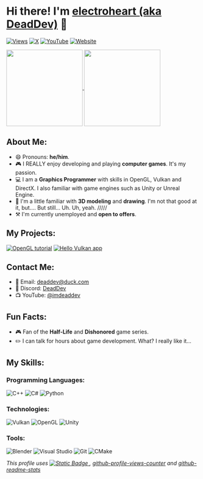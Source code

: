 # Hi there! I'm [**electroheart** (aka DeadDev)](https://github.com/imdeaddev) 👋

[![Views](https://komarev.com/ghpvc/?username=imdeaddev&style=for-the-badge&color=red)](https://github.com/imdeaddev) [![X](https://img.shields.io/badge/-%40ImDeadDev-%23FFFFFF?style=for-the-badge&logo=X&logoColor=%23000000)](https://x.com/ImDeadDev) [![YouTube](https://img.shields.io/badge/-YouTube-%23FF0000?style=for-the-badge&logo=YouTube&logoColor=%23FFFFFF)](https://youtube.com/@imdeaddev) [![Website](https://img.shields.io/badge/-WEBSITE-%23030303?style=for-the-badge&logoColor=%23FFFFFF)](https://imdeaddev.github.io)

<a href="https://github.com/imdeaddev">
  <img height=200 align="center" src="https://github-readme-stats.vercel.app/api?username=imdeaddev&theme=synthwave" />
</a>
<a href="https://github.com/imddeaddev">
  <img height=200 align="center" src="https://github-readme-stats.vercel.app/api/top-langs?theme=synthwave&username=imdeaddev&languages=8&hide=css,html,python,javascript&layout=compact&card_width=320" />
</a>

## **About Me:**

- 😄 Pronouns: **he/him**.
- 🎮 I REALLY enjoy developing and playing **computer games**. It's my passion.
- 💻 I am a **Graphics Programmer** with skills in OpenGL, Vulkan and DirectX. I also familiar with game engines such as Unity or Unreal Engine.
- 🎨 I'm a little familiar with **3D modeling** and **drawing**. I'm not that good at it, but.... But still... Uh. Uh, yeah. /////
- ⚒️ I'm currently unemployed and **open to offers**.

## **My Projects:**

[![OpenGL tutorial](https://github-readme-stats.vercel.app/api/pin/?theme=synthwave&username=imdeaddev&repo=gltutorial)](https://github.com/imdeaddev/gltutorial) [![**Hello Vulkan app**](https://github-readme-stats.vercel.app/api/pin/?theme=synthwave&username=imdeaddev&repo=hello-vulkan)](https://github.com/imdeaddev/hello-vulkan)

## **Contact Me:**

- 📧 Email: [deaddev@duck.com](mailto:deaddev@duck.com)
- 💬 Discord: [DeadDev](https://discordapp.com/users/imdeaddev)
- 📺 YouTube: [@imdeaddev](https://www.youtube.com/@imdeaddev)

## **Fun Facts:**

- 🎮 Fan of the **Half-Life** and **Dishonored** game series.
- ✏️ I can talk for hours about game development. What? I really like it...

## **My Skills:**

### Programming Languages:

  ![C++](https://img.shields.io/badge/-C++-00599C?style=for-the-badge&logo=c%2B%2B&logoColor=white) ![C#](https://img.shields.io/badge/-C%23-%23512BD4?style=for-the-badge&logo=dotnet&logoColor=%23FFFFFF)
 ![Python](https://img.shields.io/badge/-Python-3776AB?style=for-the-badge&logo=python&logoColor=white)

### Technologies:

  ![Vulkan](https://img.shields.io/badge/-Vulkan-AC162C?style=for-the-badge&logo=vulkan&logoColor=white) ![OpenGL](https://img.shields.io/badge/-OpenGL-5586A4?style=for-the-badge&logo=opengl&logoColor=white) ![Unity](https://img.shields.io/badge/-Unity-%23000000?style=for-the-badge&logo=Unity&logoColor=%23FFFFFF)

### Tools:

  ![Blender](https://img.shields.io/badge/-Blender-F5792A?style=for-the-badge&logo=blender&logoColor=white) ![Visual Studio](https://img.shields.io/badge/-Visual%20Studio-5C2D91?style=for-the-badge&logo=visual%20studio&logoColor=white) ![Git](https://img.shields.io/badge/-Git-%23F05032?style=for-the-badge&logo=Git&logoColor=%23FFFFFF) ![CMake](https://img.shields.io/badge/-CMake-%23064F8C?style=for-the-badge&logo=CMake&logoColor=%23FFFFFF)

_This profile uses [![Static Badge](https://img.shields.io/badge/--%23FFFFFF?logo=shieldsdotio&logoColor=%23000&logoSize=auto)
](https://shields.io/), [github-profile-views-counter](https://github.com/antonkomarev/github-profile-views-counter) and [github-readme-stats](https://github.com/anuraghazra/github-readme-stats)_
